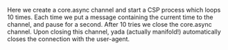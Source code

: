 Here we create a core.async channel and start a CSP process which loops
10 times. Each time we put a message containing the current time to the
channel, and pause for a second. After 10 tries we close the core.async
channel. Upon closing this channel, yada (actually manifold!)
automatically closes the connection with the user-agent.

<handler/>

<curl/>

<response/>

